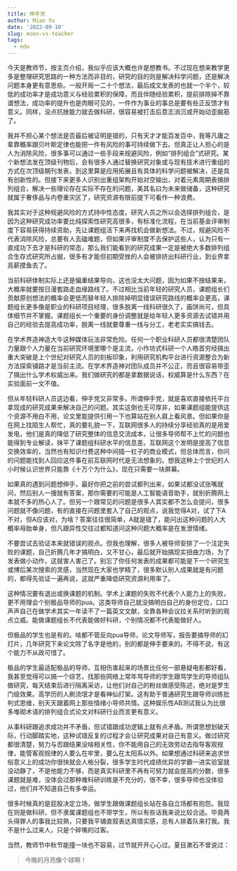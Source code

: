 ```yaml
---
title: 伸手党
author: Miao Yu
date: '2022-09-10'
slug: moon-vs-teacher
tags:
  - edu
---
```

今天是教师节，按主页介绍，我似乎应该大概也许是想教书。不过现在想来教学更多是整理研究思路的一种方法而非目的，研究的目的则是解决科学问题，还是解决问题本身更有意思些。一般开局一二十个想法，最后成文发表的也就一个半个，较低的成功率才是成功意义与经验累积的保障，而且伴随经验累积，提前排除掉不靠谱想法，成功率的提升也是肉眼可见的，一件作为事业的事总是要有些正反馈才有意义。同样，没点抗挫能力就去做科研，很容易被打击后意志消沉或开始动歪脑筋了。

我并不担心某个想法是否最后被证明是错的，只有天才才能百发百中，我等凡庸之辈靠概率跟贝叶斯定律也能把一件有风险的事可持续做下去。但真正让人担心的是人为消除风险，很多事可以通过一些手段来规避风险，例如“排列组合”式研究。某个新想法发在顶级刊物后，会有很多人通过替换研究对象或与现有技术进行重组的方式在次顶级期刊发表，到这里算是应用拓展且有具体的科学问题被解决，还是具有创新性的。但接下来更多人识别出重组架构开始对空输出，对着元素周期表搞排列组合，解决一些理论存在实际不存在的问题，美其名曰为未来做储备，这种研究就属于奢侈品与内卷重灾区了，研究资源有限前提下可看作一种浪费。

我其实对于这种规避风险的方式持中性态度。研究人员之所以会选择排列组合，是因为这种研究成功率要比纯探索性研究高很多，有标准化流程，在当前基金评审制度下容易获得持续资助，先让课题组活下来再找机会做新想法。不过，规避风险不代表消除风险，总要有人去磕难题，但如果评审制度不去保护这些人，认为只有一直成功下去才是科研的常态，那么我们能看到的研究成果一定是被绝大多数排列组合生存式研究所占据，很多有才能但初期受挫的人会被排挤出科研行业，到业界拿高薪摸鱼去了。

当前科研体制实际上还是偏重结果导向，这也没太大问题，因为如果不按结果来，大概率就要按日漫套路走血缘路线了。不过相比当前年轻的研究人员，课题组长们贡献原创想法的概率会更低而替年轻人排除掉明显错误研究路线的概率会更高，课题组长更多像是职业的科研项目经理，很多脱离一线科研很久了，画饼尚可，但具体细节并不掌握。课题组长一个重要的身份调整就是给年轻人更多资源去试错并用自己的经验去提高成功率，脱离一线就要尊重一线与分工，老老实实搞钱去。

在学术界造神造大牛这种媒体玩法非常危险。任何一个职业科研人员都很清楚团队力量跟个人力量在当前研究环境里哪个是主流，小作坊式科研一个人皓首穷经搞出重大突破是上个世纪对研究人员的刻板印象，利用研究机构平台进行资源整合为新方法探索铺路才是当前主流。在学术界造神对团队成员并不公正，而且很容易带歪了搞出什么学术权威出来。我们做研究的都是拿数据说话，权威算是什么东西？在实验面前一文不值。

但从年轻科研人员这边看，伸手党又非常多。所谓伸手党，就是喜欢直接依托平台拿现成的研究成果来解决自己的问题。其实这倒也无可厚非，如果课题组能提供这个资源不用白不用，论文里能提供引用一下也算站在别人肩上看风景。但如果你是在网上找陌生人帮忙，真的要礼貌一下，互联网很多人的持续分享经验真的是用爱发电，他们是真的降低了研究整体的信息交流成本，让很多导师帮不上忙的问题也能得到专业解读，抹平了课题组科研水平的信息差。互联网这个发明是提高了信息交换效率的，当然也有知识付费这种中间插一杠子的商业模式，但总体而言，你问的问题能找到人回应这件事在前互联网时代是无法想象的。想我这种上个世纪的人小时候认识世界只能靠《十万个为什么》，现在只需要一块屏幕。

如果真的遇到问题想伸手，最好你把之前的尝试都列出来，如果试都没试张嘴就问，然后别人一搜就有答案，那你需要的可能是人工智能语音助手，就别折腾网上本就不多的热心人了。但另一个跟常见的问题是很多人其实都不怎么会提问，很多问题就不像问题，有的直接在问题里套入了自己的观点，说我觉得A对，试了下A不对，但A应该对，为啥？答案往往很简单，A就是错了，能问出这种问题的人大概率母胎单身，但凡跟异性交往过都知道问这种问题大概率是在发泄情绪。

不要尝试去验证本来就错误的观点。但我也理解，很多人被导师安排了一个注定失败的课题，自己折腾几年才搞明白，又不甘心，最后就开始搞现实扭曲力场，为了发表做小动作，这就害人害己了。别忘了你任何发表的成果都可能是下一个研究生或博后某次搜索的灵感，当然现在大家也学精了，很多默认别人成果就是有问题的，都得先验证一遍再说，这就严重降低研究资源利用率了。

这种情况要有退出或换课题的机制。学术上课题的失败不代表个人能力上的失败，更不用理会个别极品导师的pua。这类导师自己就没搞明白自己的身份定位，口口声声自己在做学术其实一年读不了一篇英文文献，全靠各种会议拉关系时听到的观点立威。能做课题组长不代表能做好科研，个别情况都不代表能做好人。

但极品的学生也是有的。啥都不管反向pua导师，论文导师写，报告要摘导师的幻灯片，几年研究下来论文除了名字是他的，别的都是伸手要来的。不得不说，有这个能力不从政可惜了。

极品的学生最适配极品的导师，互相伤害起来的场景比任何一部悬疑电影都好看，我甚至觉得可以搞一个综艺，找那些网络上常年骂导师的学生跟骂学生的导师组队做研究，每天结束后进行隔离采访，让他们对自己的粉丝做感受陈述，绝对是罗生门级效果。高学历的人刷流氓才是看神仙打架。这有助于普通研究生跟导师训练批判式思维，别天天跟着网上那些情绪小导师共情。这种娱乐性AB测试我认为比很多堆砌术语的排列组合式论文对科研行业而言更有意义。

从事科研跟追求成功并不矛盾，但试错跟成功逻辑上就有点矛盾。所谓思想划破天际，行动脚踏实地，这种试错反复的过程才会让研究成果对自己有意义。做过研究都很清楚，努力与否跟结果没啥相关性，你不能用自己的无效劳动去指导客观规律，能管客观规律的人要么在牢里，要么在太阳系以外。如果想通过科研来追求世俗意义上的成功你很快就会人格分裂，很多学生时代成绩优异的学霸一进实验室就没动静了，不是他能力不够，而是真实科研里不再有可努力就会提高的分数，很多课题就是难，没体会过那种难科研训练是不充分的，很不幸，很多导师也没体验过，他们并不知道自己有多幸运。

很多时候真的是屁股决定立场，做学生跟做课题组长站在各自立场都有抱怨。我现在则是做科研，但不隶属课题组也不带学生，所以有些话我来说比较合适。毕竟两头得罪人的事我比较熟，只要我平铺直叙表达真情实感，总有人排着队来打我。我不是什么过来人，只是个碎嘴的过客。

当然，教师节中秋节能撞一块也不容易，过节就开开心心过。夏目漱石不曾说过：

> 今晚的月亮像个球啊！
